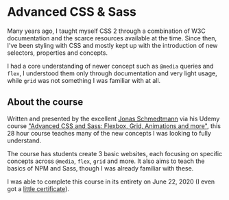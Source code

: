 # Advanced CSS & Sass

Many years ago, I taught myself CSS 2 through a combination of W3C documentation and the scarce resources available at the time. Since then, I've been styling with CSS and mostly kept up with the introduction of new selectors, properties and concepts.

I had a core understanding of newer concept such as `@media` queries and `flex`, I understood them only through documentation and very light usage, while `grid` was not something I was familiar with at all.

## About the course

Written and presented by the excellent [Jonas Schmedtmann](https://codingheroes.io/) via his Udemy course ["Advanced CSS and Sass: Flexbox, Grid, Animations and more"](https://www.udemy.com/course/advanced-css-and-sass/), this 28 hour course teaches many of the new concepts I was looking to fully understand.

The course has students create 3 basic websites, each focusing on specific concepts across `@media`, `flex`, `grid` and more. It also aims to teach the basics of NPM and Sass, though I was already familiar with these.

I was able to complete this course in its entirety on June 22, 2020 (I even got a [little certificate](https://www.udemy.com/certificate/UC-e635f622-71ae-489a-a1d8-9d8040b1efa5/)).
